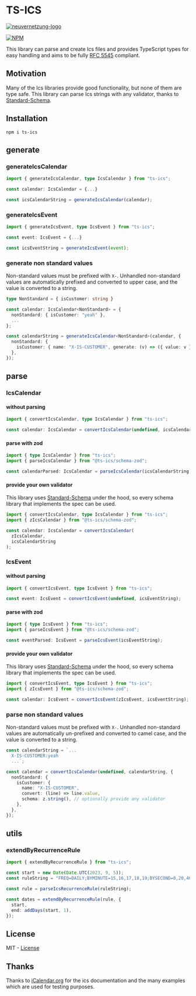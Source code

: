 # TS-ICS

[![neuvernetzung-logo](https://raw.githubusercontent.com/Neuvernetzung/ts-ics/master/public/Header.png)](https://neuvernetzung.de)

[![NPM](https://nodei.co/npm/ts-ics.png)](https://nodei.co/npm/ts-ics/)

This library can parse and create Ics files and provides TypeScript types for easy handling and aims to be fully [RFC 5545](https://www.rfc-editor.org/rfc/rfc5545.html) compliant.

## Motivation

Many of the Ics libraries provide good functionality, but none of them are type safe. This library can parse Ics strings with any validator, thanks to [Standard-Schema](https://github.com/standard-schema/standard-schema).

## Installation

`npm i ts-ics`

## generate

### generateIcsCalendar

```ts
import { generateIcsCalendar, type IcsCalendar } from "ts-ics";

const calendar: IcsCalendar = {...}

const icsCalendarString = generateIcsCalendar(calendar);
```

### generateIcsEvent

```ts
import { generateIcsEvent, type IcsEvent } from "ts-ics";

const event: IcsEvent = {...}

const icsEventString = generateIcsEvent(event);
```

### generate non standard values

Non-standard values must be prefixed with `X-`. Unhandled non-standard values are automatically prefixed and converted to upper case, and the value is converted to a string.

```ts
type NonStandard = { isCustomer: string }

const calendar: IcsCalendar<NonStandard> = {
  nonStandard: { isCustomer: "yeah" },
  ...
};

const calendarString = generateIcsCalendar<NonStandard>(calendar, {
  nonStandard: {
    isCustomer: { name: "X-IS-CUSTOMER", generate: (v) => ({ value: v }) },
  },
});
```

## parse

### IcsCalendar

#### without parsing

```ts
import { convertIcsCalendar, type IcsCalendar } from "ts-ics";

const calendar: IcsCalendar = convertIcsCalendar(undefined, icsCalendarString);
```

#### parse with zod

```ts
import { type IcsCalendar } from "ts-ics";
import { parseIcsCalendar } from "@ts-ics/schema-zod";

const calendarParsed: IcsCalendar = parseIcsCalendar(icsCalendarString);
```

#### provide your own validator

This library uses [Standard-Schema](https://github.com/standard-schema/standard-schema) under the hood, so every schema library that implements the spec can be used.

```ts
import { convertIcsCalendar, type IcsCalendar } from "ts-ics";
import { zIcsCalendar } from "@ts-ics/schema-zod";

const calendar: IcsCalendar = convertIcsCalendar(
  zIcsCalendar,
  icsCalendarString
);
```

### IcsEvent

#### without parsing

```ts
import { convertIcsEvent, type IcsEvent } from "ts-ics";

const event: IcsEvent = convertIcsEvent(undefined, icsEventString);
```

#### parse with zod

```ts
import { type IcsEvent } from "ts-ics";
import { parseIcsEvent } from "@ts-ics/schema-zod";

const eventParsed: IcsEvent = parseIcsEvent(icsEventString);
```

#### provide your own validator

This library uses [Standard-Schema](https://github.com/standard-schema/standard-schema) under the hood, so every schema library that implements the spec can be used.

```ts
import { convertIcsEvent, type IcsEvent } from "ts-ics";
import { zIcsEvent } from "@ts-ics/schema-zod";

const calendar: IcsEvent = convertIcsEvent(zIcsEvent, icsEventString);
```

### parse non standard values

Non-standard values must be prefixed with `X-`. Unhandled non-standard values are automatically un-prefixed and converted to camel case, and the value is converted to a string.

```ts
const calendarString = `...
  X-IS-CUSTOMER:yeah
  ...`;

const calendar = convertIcsCalendar(undefined, calendarString, {
  nonStandard: {
    isCustomer: {
      name: "X-IS-CUSTOMER",
      convert: (line) => line.value,
      schema: z.string(), // optionally provide any validator
    },
  },
});
```

## utils

### extendByRecurrenceRule

```ts
import { extendByRecurrenceRule } from "ts-ics";

const start = new Date(Date.UTC(2023, 9, 5));
const ruleString = "FREQ=DAILY;BYMINUTE=15,16,17,18,19;BYSECOND=0,20,40";

const rule = parseIcsRecurrenceRule(ruleString);

const dates = extendByRecurrenceRule(rule, {
  start,
  end: addDays(start, 1),
});
```

## License

MIT - [License](https://github.com/Neuvernetzung/ts-ics/blob/master/LICENSE)

## Thanks

Thanks to [iCalendar.org](https://icalendar.org/) for the ics documentation and the many examples which are used for testing purposes.
